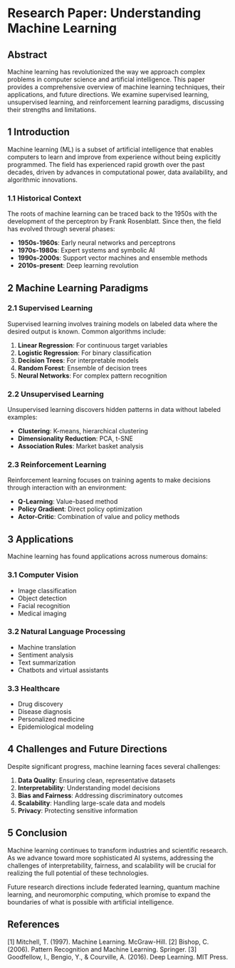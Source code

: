 # Research Paper: Understanding Machine Learning

## Abstract

Machine learning has revolutionized the way we approach complex problems in computer science and artificial intelligence. This paper provides a comprehensive overview of machine learning techniques, their applications, and future directions. We examine supervised learning, unsupervised learning, and reinforcement learning paradigms, discussing their strengths and limitations.

## 1 Introduction

Machine learning (ML) is a subset of artificial intelligence that enables computers to learn and improve from experience without being explicitly programmed. The field has experienced rapid growth over the past decades, driven by advances in computational power, data availability, and algorithmic innovations.

### 1.1 Historical Context

The roots of machine learning can be traced back to the 1950s with the development of the perceptron by Frank Rosenblatt. Since then, the field has evolved through several phases:

- **1950s-1960s**: Early neural networks and perceptrons
- **1970s-1980s**: Expert systems and symbolic AI
- **1990s-2000s**: Support vector machines and ensemble methods
- **2010s-present**: Deep learning revolution

## 2 Machine Learning Paradigms

### 2.1 Supervised Learning

Supervised learning involves training models on labeled data where the desired output is known. Common algorithms include:

1. **Linear Regression**: For continuous target variables
2. **Logistic Regression**: For binary classification
3. **Decision Trees**: For interpretable models
4. **Random Forest**: Ensemble of decision trees
5. **Neural Networks**: For complex pattern recognition

### 2.2 Unsupervised Learning

Unsupervised learning discovers hidden patterns in data without labeled examples:

- **Clustering**: K-means, hierarchical clustering
- **Dimensionality Reduction**: PCA, t-SNE
- **Association Rules**: Market basket analysis

### 2.3 Reinforcement Learning

Reinforcement learning focuses on training agents to make decisions through interaction with an environment:

- **Q-Learning**: Value-based method
- **Policy Gradient**: Direct policy optimization
- **Actor-Critic**: Combination of value and policy methods

## 3 Applications

Machine learning has found applications across numerous domains:

### 3.1 Computer Vision
- Image classification
- Object detection
- Facial recognition
- Medical imaging

### 3.2 Natural Language Processing
- Machine translation
- Sentiment analysis
- Text summarization
- Chatbots and virtual assistants

### 3.3 Healthcare
- Drug discovery
- Disease diagnosis
- Personalized medicine
- Epidemiological modeling

## 4 Challenges and Future Directions

Despite significant progress, machine learning faces several challenges:

1. **Data Quality**: Ensuring clean, representative datasets
2. **Interpretability**: Understanding model decisions
3. **Bias and Fairness**: Addressing discriminatory outcomes
4. **Scalability**: Handling large-scale data and models
5. **Privacy**: Protecting sensitive information

## 5 Conclusion

Machine learning continues to transform industries and scientific research. As we advance toward more sophisticated AI systems, addressing the challenges of interpretability, fairness, and scalability will be crucial for realizing the full potential of these technologies.

Future research directions include federated learning, quantum machine learning, and neuromorphic computing, which promise to expand the boundaries of what is possible with artificial intelligence.

## References

[1] Mitchell, T. (1997). Machine Learning. McGraw-Hill.
[2] Bishop, C. (2006). Pattern Recognition and Machine Learning. Springer.
[3] Goodfellow, I., Bengio, Y., & Courville, A. (2016). Deep Learning. MIT Press.